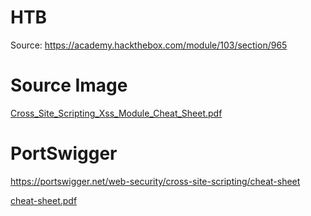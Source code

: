 # HTB
Source: https://academy.hackthebox.com/module/103/section/965


# Source Image
[Cross_Site_Scripting_Xss_Module_Cheat_Sheet.pdf](../../../_resources/Cross_Site_Scripting_Xss_Module_Cheat_Sheet.pdf)

# PortSwigger
https://portswigger.net/web-security/cross-site-scripting/cheat-sheet

[cheat-sheet.pdf](../../../_resources/cheat-sheet.pdf)

